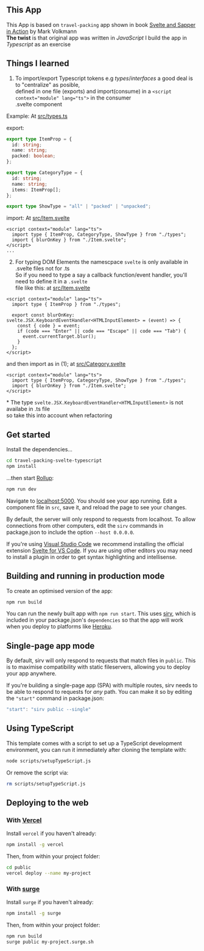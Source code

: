 ## This App

This App is based on `travel-packing` app shown in book [Svelte and Sapper in Action](https://www.manning.com/books/svelte-and-sapper-in-action) by Mark Volkmann  
**The twist** is that original app was written in _JavaScript_ I build the app in _Typescript_ as an exercise

## Things I learned

1. To import/export Typescript tokens e.g _types_/_interfaces_ a good deal is to "centralize" as posible,  
   defined in one file (exports) and import(consume) in a `<script context="module" lang="ts">` in the consumer  
   .svelte component

Example:
At [src/types.ts](src/types.ts)

export:

```typescript
export type ItemProp = {
  id: string;
  name: string;
  packed: boolean;
};

export type CategoryType = {
  id: string;
  name: string;
  items: ItemProp[];
};

export type ShowType = "all" | "packed" | "unpacked";
```

import:
At [src/Item.svelte](src/Item.svelte)

```svelte
<script context="module" lang="ts">
  import type { ItemProp, CategoryType, ShowType } from "./types";
  import { blurOnKey } from "./Item.svelte";
</script>
...
```

2. For typing DOM Elements the namescpace `svelte` is only available in .svelte files not for .ts  
   So if you need to type a say a callback function/event handler, you'll need to define it in a `.svelte`  
   file like this: at [src/Item.svelte](src/Item.svelte)

```svelte
<script context="module" lang="ts">
  import type { ItemProp } from "./types";

  export const blurOnKey: svelte.JSX.KeyboardEventHandler<HTMLInputElement> = (event) => {
    const { code } = event;
    if (code === "Enter" || code === "Escape" || code === "Tab") {
      event.currentTarget.blur();
    }
  };
</script>
```

and then import as in (1);
at [src/Category.svelte](src/Category.svelte)

```svelte
<script context="module" lang="ts">
  import type { ItemProp, CategoryType, ShowType } from "./types";
  import { blurOnKey } from "./Item.svelte";
</script>
```

\* The type `svelte.JSX.KeyboardEventHandler<HTMLInputElement>` is not availabe in .ts file  
so take this into account when refactoring

## Get started

Install the dependencies...

```bash
cd travel-packing-svelte-typescript
npm install
```

...then start [Rollup](https://rollupjs.org):

```bash
npm run dev
```

Navigate to [localhost:5000](http://localhost:5000). You should see your app running. Edit a component file in `src`, save it, and reload the page to see your changes.

By default, the server will only respond to requests from localhost. To allow connections from other computers, edit the `sirv` commands in package.json to include the option `--host 0.0.0.0`.

If you're using [Visual Studio Code](https://code.visualstudio.com/) we recommend installing the official extension [Svelte for VS Code](https://marketplace.visualstudio.com/items?itemName=svelte.svelte-vscode). If you are using other editors you may need to install a plugin in order to get syntax highlighting and intellisense.

## Building and running in production mode

To create an optimised version of the app:

```bash
npm run build
```

You can run the newly built app with `npm run start`. This uses [sirv](https://github.com/lukeed/sirv), which is included in your package.json's `dependencies` so that the app will work when you deploy to platforms like [Heroku](https://heroku.com).

## Single-page app mode

By default, sirv will only respond to requests that match files in `public`. This is to maximise compatibility with static fileservers, allowing you to deploy your app anywhere.

If you're building a single-page app (SPA) with multiple routes, sirv needs to be able to respond to requests for _any_ path. You can make it so by editing the `"start"` command in package.json:

```js
"start": "sirv public --single"
```

## Using TypeScript

This template comes with a script to set up a TypeScript development environment, you can run it immediately after cloning the template with:

```bash
node scripts/setupTypeScript.js
```

Or remove the script via:

```bash
rm scripts/setupTypeScript.js
```

## Deploying to the web

### With [Vercel](https://vercel.com)

Install `vercel` if you haven't already:

```bash
npm install -g vercel
```

Then, from within your project folder:

```bash
cd public
vercel deploy --name my-project
```

### With [surge](https://surge.sh/)

Install `surge` if you haven't already:

```bash
npm install -g surge
```

Then, from within your project folder:

```bash
npm run build
surge public my-project.surge.sh
```
